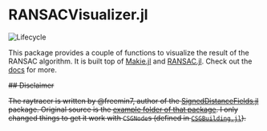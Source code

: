 # RANSACVisualizer.jl

![Lifecycle](https://img.shields.io/badge/lifecycle-experimental-orange.svg)<!--
![Lifecycle](https://img.shields.io/badge/lifecycle-maturing-blue.svg)
![Lifecycle](https://img.shields.io/badge/lifecycle-stable-green.svg)
![Lifecycle](https://img.shields.io/badge/lifecycle-retired-orange.svg)
![Lifecycle](https://img.shields.io/badge/lifecycle-archived-red.svg)
![Lifecycle](https://img.shields.io/badge/lifecycle-dormant-blue.svg) -->

This package provides a couple of functions to visualize the result of the RANSAC algorithm.
It is built top of [Makie.jl](https://github.com/JuliaPlots/Makie.jl) and [RANSAC.jl](https://github.com/cserteGT3/RANSAC.jl).
Check out the [docs](https://csertegt3.github.io/RANSACVisualizer.jl/dev/) for more.

~~## Disclaimer~~

~~The raytracer is written by @freemin7, author of the [SignedDistanceFields.jl](https://github.com/freemin7/SignedDistanceFields.jl) package.
Original source is the [example folder of that package](https://github.com/freemin7/SignedDistanceFields.jl/tree/master/example/raytracer).
I only changed things to get it work with `CSGNode`s (defined in [`CSGBuilding.jl`](https://github.com/cserteGT3/CSGBuilding.jl)).~~
